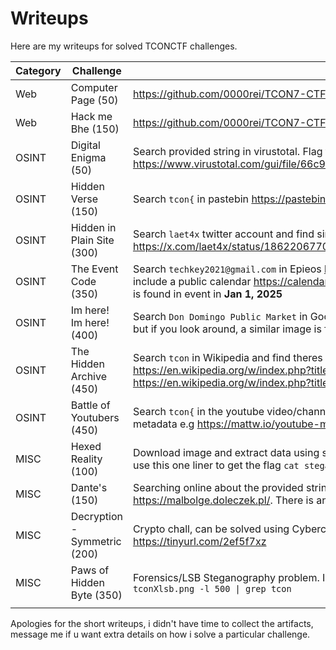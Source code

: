 # Writeups 

Here are my writeups for solved TCONCTF challenges.

| Category | Challenge                    | Solution                                                                                                                                                                                                                                                         |
| -------- | ---------------------------- | ---------------------------------------------------------------------------------------------------------------------------------------------------------------------------------------------------------------------------------------------------------------------- |
| Web      | Computer Page (50)           | https://github.com/0000rei/TCON7-CTF-Writeups/blob/main/Web/03%20-%20Computer%20Page.md                                                                                                                                                                                                                                                                       |
| Web      | Hack me Bhe (150)            | https://github.com/0000rei/TCON7-CTF-Writeups/blob/main/Web/06%20-%20Hack%20Me%20Bhe.md                                                                                                                                                                                                                                                                       |
| OSINT    | Digital Enigma (50)          | Search provided string in virustotal. Flag found here https://www.virustotal.com/gui/file/66c9bf00640ca37abb8335101f38f383e58c17c41c0475f9c459d99753bccbb0                                                                                                             |
| OSINT    | Hidden Verse (150)           | Search `tcon{` in pastebin https://pastebin.com/                                                                                                                                                                                                                       |
| OSINT    | Hidden in Plain Site (300)   | Search `laet4x` twitter account and find similar image to the challenge https://x.com/laet4x/status/1862206770690605422. Use `steghide extract -sf file` to extract data and get flag                                                                                  |
| OSINT    | The Event Code (350)         | Search `techkey2021@gmail.com` in Epieos https://epieos.com/?q=techkey2021%40gmail.com&t=email. The output will include a public calendar https://calendar.google.com/calendar/u/0/embed?src=techkey2021@gmail.com and the flag is found in event in **Jan 1, 2025**   |
| OSINT    | Im here! Im here! (400)      | Search `Don Domingo Public Market` in Google Maps. We are unable to find the flag in the reviews/photos in the place but if you look around, a similar image is found at TGP https://maps.app.goo.gl/AnPVc3E3oaCZTuJQ6                                                   |
| OSINT    | The Hidden Archive (450)     | Search `tcon` in Wikipedia and find theres a dedicated page for tcon. We can see Revision history here https://en.wikipedia.org/w/index.php?title=Tcon&action=history. Flag can be found at https://en.wikipedia.org/w/index.php?title=Tcon&diff=prev&oldid=1248813049 |
| OSINT    | Battle of Youtubers (450)    | Search `tcon{` in the youtube video/channel is enough to get the flag. But we can use online tools to extract youtube metadata e.g https://mattw.io/youtube-metadata/                                                                                                  |
| MISC     | Hexed Reality (100)          | Download image and extract data using steghide `steghide extract -sf file ` Observe the output is in hex. We can use this one liner to get the flag `cat steganopayload23203.txt \| xxd -r -p \| grep tcon{`                                                           |
| MISC     | Dante's (150)                | Searching online about the provided string leads us that its a Malbodge esteric language. String can be decoded here https://malbolge.doleczek.pl/. There is an error for 1 character(258) so I had to brute-force it                                                  |
| MISC     | Decryption - Symmetric (200) | Crypto chall, can be solved using Cyberchef AES Decrypt just pad the key with spaces. Recipe - https://tinyurl.com/2ef5f7xz                                                                                                                                            |
| MISC     | Paws of Hidden Byte (350)    | Forensics/LSB Steganography problem. I used zsteg to solve and bruteforce LSB params out of the box `zsteg -a tconXlsb.png -l 500 \| grep tcon`                                                                                                                        |
|          |                              |                                                                                                                                                                                                                                                                        |

Apologies for the short writeups, i didn't have time to collect the artifacts, message me if u want extra details on how i solve a particular challenge.
